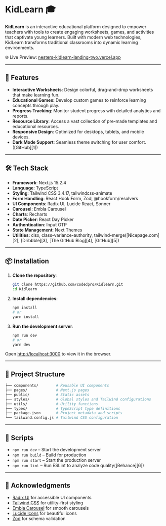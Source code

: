 # KidLearn 🎓

**KidLearn** is an interactive educational platform designed to empower teachers with tools to create engaging worksheets, games, and activities that captivate young learners. Built with modern web technologies, KidLearn transforms traditional classrooms into dynamic learning environments.

🌐 Live Preview: [nesters-kidlearn-landing-two.vercel.app](https://nesters-kidlearn-landing-two.vercel.app/)

---

## 🚀 Features

* **Interactive Worksheets**: Design colorful, drag-and-drop worksheets that make learning fun.
* **Educational Games**: Develop custom games to reinforce learning concepts through play.
* **Progress Tracking**: Monitor student progress with detailed analytics and reports.
* **Resource Library**: Access a vast collection of pre-made templates and educational resources.
* **Responsive Design**: Optimized for desktops, tablets, and mobile devices.
* **Dark Mode Support**: Seamless theme switching for user comfort.([GitHub][1])

---

## 🛠️ Tech Stack

* **Framework**: Next.js 15.2.4
* **Language**: TypeScript
* **Styling**: Tailwind CSS 3.4.17, tailwindcss-animate
* **Form Handling**: React Hook Form, Zod, @hookform/resolvers
* **UI Components**: Radix UI, Lucide React, Sonner
* **Carousel**: Embla Carousel
* **Charts**: Recharts
* **Date Picker**: React Day Picker
* **Authentication**: Input OTP
* **State Management**: Next Themes
* **Utilities**: clsx, class-variance-authority, tailwind-merge([Nicepage.com][2], [Dribbble][3], [The GitHub Blog][4], [GitHub][5])

---

## 📦 Installation

1. **Clone the repository**:

   ```bash
   git clone https://github.com/codedpro/Kidlearn.git
   cd Kidlearn
   ```



2. **Install dependencies**:

   ```bash
   npm install
   # or
   yarn install
   ```



3. **Run the development server**:

   ```bash
   npm run dev
   # or
   yarn dev
   ```



Open [http://localhost:3000](http://localhost:3000) to view it in the browser.

---

## 📁 Project Structure

```bash
├── components/        # Reusable UI components
├── pages/             # Next.js pages
├── public/            # Static assets
├── styles/            # Global styles and Tailwind configurations
├── utils/             # Utility functions
├── types/             # TypeScript type definitions
├── package.json       # Project metadata and scripts
└── tailwind.config.js # Tailwind CSS configuration
```



---

## 🧪 Scripts

* `npm run dev` – Start the development server
* `npm run build` – Build for production
* `npm run start` – Start the production server
* `npm run lint` – Run ESLint to analyze code quality([Behance][6])

---

## 🙌 Acknowledgments

* [Radix UI](https://www.radix-ui.com/) for accessible UI components
* [Tailwind CSS](https://tailwindcss.com/) for utility-first styling
* [Embla Carousel](https://www.embla-carousel.com/) for smooth carousels
* [Lucide Icons](https://lucide.dev/) for beautiful icons
* [Zod](https://zod.dev/) for schema validation

